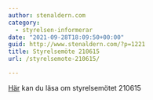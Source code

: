 ```yaml
---
author: stenaldern.com
category:
  - styrelsen-informerar
date: "2021-09-28T18:09:50+00:00"
guid: http://www.stenaldern.com/?p=1221
title: Styrelsemöte 210615
url: /styrelsemote-210615/

---
```

[Här](/wp-content/uploads/2021/09/210615-styrelsemote.pdf) kan du läsa om styrelsemötet 210615
